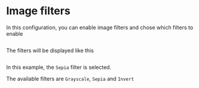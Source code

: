 # Image filters

In this configuration, you can enable image filters and chose which filters to enable

<img srcset="/productdesigner/images/product-image-filters.jpg 2x" class="border">

The filters will be displayed like this

<img srcset="/productdesigner/images/image-filters-display.jpg 2x">

In this example, the `Sepia` filter is selected.

The available filters are `Grayscale`, `Sepia` and `Invert`

<img srcset="/productdesigner/images/image-filters-list.jpg 2x" class="border">
